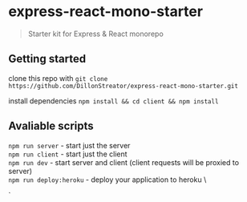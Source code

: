 # express-react-mono-starter
> Starter kit for Express & React monorepo
## Getting started
 clone this repo with `git clone https://github.com/DillonStreator/express-react-mono-starter.git`

install dependencies `npm install && cd client && npm install`

## Avaliable scripts

`npm run server` - start just the server \
`npm run client` - start just the client \
`npm run dev` - start server and client (client requests will be proxied to server) \
`npm run deploy:heroku` - deploy your application to heroku \


`